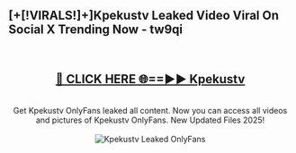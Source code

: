 <h2>[+[!VIRALS!]+]Kpekustv Leaked Video Viral On Social X Trending Now - tw9qi</h2>
<br>
<div align="center">
<h2><a href="https://libra.edu.pl?Kpekustv" rel="nofollow">🔴 CLICK HERE 🌐==►► Kpekustv</a></h2>
<br>
Get Kpekustv OnlyFans leaked all content. Now you can access all videos and pictures of Kpekustv OnlyFans. New Updated Files 2025!
<br>
<br>
<a href="https://libra.edu.pl?Kpekustv" rel="nofollow" data-target="animated-image.originalLink"><img src="https://i.ibb.co.com/WyWwxjT/player-gif2.gif" alt="Kpekustv Leaked OnlyFans" style="max-width: 100%; display: inline-block;" data-target="animated-image.originalImage"></a>
</div>
<br>